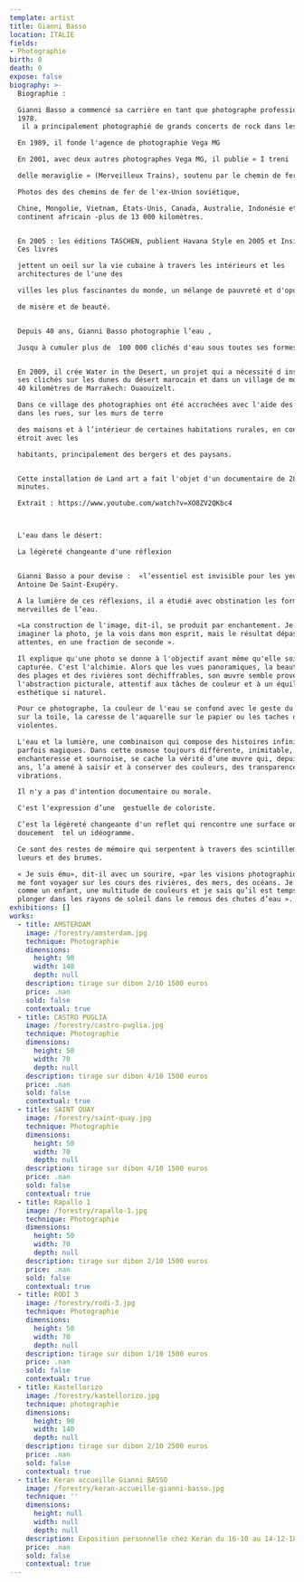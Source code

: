 ```yaml
---
template: artist
title: Gianni Basso
location: ITALIE
fields:
- Photographie
birth: 0
death: 0
expose: false
biography: >-
  Biographie : 

  Gianni Basso a commencé sa carrière en tant que photographe professionnel en
  1978.
   il a principalement photographié de grands concerts de rock dans les années 80 et 90

  En 1989, il fonde l'agence de photographie Vega MG 

  En 2001, avec deux autres photographes Vega MG, il publie « I treni

  delle meraviglie » (Merveilleux Trains), soutenu par le chemin de fer italien.

  Photos des des chemins de fer de l'ex-Union soviétique,

  Chine, Mongolie, Vietnam, États-Unis, Canada, Australie, Indonésie et le
  continent africain -plus de 13 000 kilomètres.


  En 2005 : les éditions TASCHEN, publient Havana Style en 2005 et Inside Cuba.
  Ces livres

  jettent un oeil sur la vie cubaine à travers les intérieurs et les
  architectures de l'une des

  villes les plus fascinantes du monde, un mélange de pauvreté et d'opulence,

  de misère et de beauté.


  Depuis 40 ans, Gianni Basso photographie l’eau ,

  Jusqu à cumuler plus de  100 000 clichés d'eau sous toutes ses formes.


  En 2009, il crée Water in the Desert, un projet qui a nécessité d installer
  ses clichés sur les dunes du désert marocain et dans un village de montagne à
  40 kilomètres de Marrakech: Ouaouizelt. 

  Dans ce village des photographies ont été accrochées avec l'aide des enfants
  dans les rues, sur les murs de terre

  des maisons et à l’intérieur de certaines habitations rurales, en contact
  étroit avec les 

  habitants, principalement des bergers et des paysans.


  Cette installation de Land art a fait l'objet d'un documentaire de 28
  minutes. 

  Extrait : https://www.youtube.com/watch?v=XO8ZV2QKbc4



  L'eau dans le désert:

  La légèreté changeante d'une réflexion


  Gianni Basso a pour devise :  «l’essentiel est invisible pour les yeux» d’
  Antoine De Saint-Exupéry.

  A la lumière de ces réflexions, il a étudié avec obstination les formes et les
  merveilles de l’eau. 

  «La construction de l'image, dit-il, se produit par enchantement. Je peux
  imaginer la photo, je la vois dans mon esprit, mais le résultat dépasse mes
  attentes, en une fraction de seconde ».

  Il explique qu'une photo se donne à l'objectif avant même qu'elle soit
  capturée. C'est l'alchimie. Alors que les vues panoramiques, la beauté absolue
  des plages et des rivières sont déchiffrables, son œuvre semble provenir de
  l'abstraction picturale, attentif aux tâches de couleur et à un équilibre
  esthétique si naturel.

  Pour ce photographe, la couleur de l'eau se confond avec le geste du couteau
  sur la toile, la caresse de l'aquarelle sur le papier ou les taches d'encre
  violentes. 

  L'eau et la lumière, une combinaison qui compose des histoires infinies et
  parfois magiques. Dans cette osmose toujours différente, inimitable,
  enchanteresse et sournoise, se cache la vérité d’une œuvre qui, depuis trente
  ans, l’a amené à saisir et à conserver des couleurs, des transparences et des
  vibrations.

  Il n'y a pas d'intention documentaire ou morale. 

  C'est l'expression d’une  gestuelle de coloriste. 

  C’est la légèreté changeante d'un reflet qui rencontre une surface ondulant
  doucement  tel un idéogramme.

  Ce sont des restes de mémoire qui serpentent à travers des scintillements, des
  lueurs et des brumes.

  « Je suis ému», dit-il avec un sourire, «par les visions photographiques qui
  me font voyager sur les cours des rivières, des mers, des océans. Je vois,
  comme un enfant, une multitude de couleurs et je sais qu’il est temps de
  plonger dans les rayons de soleil dans le remous des chutes d’eau ».
exhibitions: []
works:
  - title: AMSTERDAM
    image: /forestry/amsterdam.jpg
    technique: Photographie
    dimensions:
      height: 90
      width: 140
      depth: null
    description: tirage sur dibon 2/10 1500 euros
    price: .nan
    sold: false
    contextual: true
  - title: CASTRO PUGLIA
    image: /forestry/castro-puglia.jpg
    technique: Photographie
    dimensions:
      height: 50
      width: 70
      depth: null
    description: tirage sur dibon 4/10 1500 euros
    price: .nan
    sold: false
    contextual: true
  - title: SAINT QUAY
    image: /forestry/saint-quay.jpg
    technique: Photographie
    dimensions:
      height: 50
      width: 70
      depth: null
    description: tirage sur dibon 4/10 1500 euros
    price: .nan
    sold: false
    contextual: true
  - title: Rapallo 1
    image: /forestry/rapallo-1.jpg
    technique: Photographie
    dimensions:
      height: 50
      width: 70
      depth: null
    description: tirage sur dibon 2/10 1500 euros
    price: .nan
    sold: false
    contextual: true
  - title: RODI 3
    image: /forestry/rodi-3.jpg
    technique: Photographie
    dimensions:
      height: 50
      width: 70
      depth: null
    description: tirage sur dibon 1/10 1500 euros
    price: .nan
    sold: false
    contextual: true
  - title: Kastellorizo
    image: /forestry/kastellorizo.jpg
    technique: photographie
    dimensions:
      height: 90
      width: 140
      depth: null
    description: tirage sur dibon 2/10 2500 euros
    price: .nan
    sold: false
    contextual: true
  - title: Keran accueille Gianni BASSO
    image: /forestry/keran-accueille-gianni-basso.jpg
    technique: ''
    dimensions:
      height: null
      width: null
      depth: null
    description: Exposition personnelle chez Keran du 16-10 au 14-12-18
    price: .nan
    sold: false
    contextual: true
---
```


